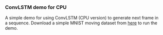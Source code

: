 ### ConvLSTM demo for CPU

A simple demo for using ConvLSTM (CPU version) to generate next frame in a sequence. Download a simple MNIST moving dataset from [here](http://mi.eng.cam.ac.uk/~vp344/) to run the demo.
